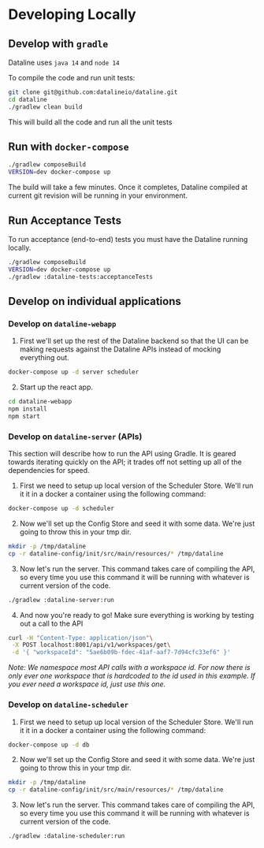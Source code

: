 # Developing Locally

## Develop with `gradle`

Dataline uses `java 14` and `node 14`

To compile the code and run unit tests:

```bash
git clone git@github.com:datalineio/dataline.git
cd dataline
./gradlew clean build
```

This will build all the code and run all the unit tests

## Run with `docker-compose`

```bash
./gradlew composeBuild
VERSION=dev docker-compose up
```

The build will take a few minutes. Once it completes, Dataline compiled at current git revision will be running in your environment.

## Run Acceptance Tests

To run acceptance \(end-to-end\) tests you must have the Dataline running locally. 

```bash
./gradlew composeBuild
VERSION=dev docker-compose up
./gradlew :dataline-tests:acceptanceTests
```

## Develop on individual applications

### Develop on `dataline-webapp`

1. First we'll set up the rest of the Dataline backend so that the UI can be making requests against the Dataline APIs instead of mocking everything out.

```bash
docker-compose up -d server scheduler
```

2. Start up the react app.

```bash
cd dataline-webapp
npm install
npm start
```

### Develop on `dataline-server` \(APIs\)

This section will describe how to run the API using Gradle. It is geared towards iterating quickly on the API; it trades off not setting up all of the dependencies for speed.

1. First we need to setup up local version of the Scheduler Store. We'll run it it in a docker a container using the following command:

```bash
docker-compose up -d scheduler
```

2. Now we'll set up the Config Store and seed it with some data. We're just going to throw this in your tmp dir.

```bash
mkdir -p /tmp/dataline
cp -r dataline-config/init/src/main/resources/* /tmp/dataline
```

3. Now let's run the server. This command takes care of compiling the API, so every time you use this command it will be running with whatever is current version of the code.

```bash
./gradlew :dataline-server:run
```

4. And now you're ready to go! Make sure everything is working by testing out a call to the API

```bash
curl -H "Content-Type: application/json"\
 -X POST localhost:8001/api/v1/workspaces/get\
 -d '{ "workspaceId": "5ae6b09b-fdec-41af-aaf7-7d94cfc33ef6" }'
```

_Note: We namespace most API calls with a workspace id. For now there is only ever one workspace that is hardcoded to the id used in this example. If you ever need a workspace id, just use this one._

### Develop on `dataline-scheduler`

1. First we need to setup up local version of the Scheduler Store. We'll run it it in a docker a container using the following command:

```bash
docker-compose up -d db
```

2. Now we'll set up the Config Store and seed it with some data. We're just going to throw this in your tmp dir.

```bash
mkdir -p /tmp/dataline
cp -r dataline-config/init/src/main/resources/* /tmp/dataline
```

3. Now let's run the server. This command takes care of compiling the API, so every time you use this command it will be running with whatever is current version of the code.

```bash
./gradlew :dataline-scheduler:run
```

